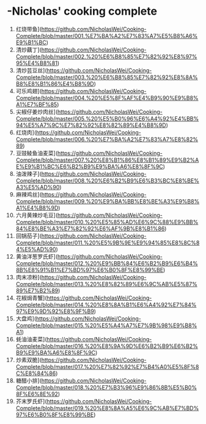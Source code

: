 # -Nicholas' cooking complete
001. 红烧带鱼](https://github.com/NicholasWei/Cooking-Complete/blob/master/001.%E7%BA%A2%E7%83%A7%E5%B8%A6%E9%B1%BC)
002. 清炒藕丁](https://github.com/NicholasWei/Cooking-Complete/blob/master/002.%20%E6%B8%85%E7%82%92%E8%97%95%E4%B8%81)
003. 清炒芸豆丝](https://github.com/NicholasWei/Cooking-Complete/blob/master/003.%20%E6%B8%85%E7%82%92%E8%8A%B8%E8%B1%86%E4%B8%9D)
004. 可乐鸡翅](https://github.com/NicholasWei/Cooking-Complete/blob/master/004.%20%E5%8F%AF%E4%B9%90%E9%B8%A1%E7%BF%85)
005. 尖椒仔姜炒肉丝](https://github.com/NicholasWei/Cooking-Complete/blob/master/005.%20%E5%B0%96%E6%A4%92%E4%BB%94%E5%A7%9C%E7%82%92%E8%82%89%E4%B8%9D)
006. 红烧肉](https://github.com/NicholasWei/Cooking-Complete/blob/master/006.%20%E7%BA%A2%E7%83%A7%E8%82%89)
007. 豆豉鲮鱼油麦菜](https://github.com/NicholasWei/Cooking-Complete/blob/master/007.%20%E8%B1%86%E8%B1%89%E9%B2%AE%E9%B1%BC%E6%B2%B9%E9%BA%A6%E8%8F%9C)
008. 油泼辣子](https://github.com/NicholasWei/Cooking-Complete/blob/master/008.%20%E6%B2%B9%E6%B3%BC%E8%BE%A3%E5%AD%90)
009. 麻辣鸡丝](https://github.com/NicholasWei/Cooking-Complete/blob/master/009.%20%E9%BA%BB%E8%BE%A3%E9%B8%A1%E4%B8%9D)
010. 六月黄辣炒毛豆](https://github.com/NicholasWei/Cooking-Complete/blob/master/010.%20%E5%85%AD%E6%9C%88%E9%BB%84%E8%BE%A3%E7%82%92%E6%AF%9B%E8%B1%86)
011. 回锅茄子](https://github.com/NicholasWei/Cooking-Complete/blob/master/011.%20%E5%9B%9E%E9%94%85%E8%8C%84%E5%AD%90)
012. 黄油洋葱罗氏虾](https://github.com/NicholasWei/Cooking-Complete/blob/master/012.%20%E9%BB%84%E6%B2%B9%E6%B4%8B%E8%91%B1%E7%BD%97%E6%B0%8F%E8%99%BE)
013. 肉末凉粉](https://github.com/NicholasWei/Cooking-Complete/blob/master/013.%20%E8%82%89%E6%9C%AB%E5%87%89%E7%B2%89)
014. 花椒焗青蟹](https://github.com/NicholasWei/Cooking-Complete/blob/master/014.%20%E8%8A%B1%E6%A4%92%E7%84%97%E9%9D%92%E8%9F%B9)
015. 大盘鸡](https://github.com/NicholasWei/Cooking-Complete/blob/master/015.%20%E5%A4%A7%E7%9B%98%E9%B8%A1)
016. 蚝油油麦菜](https://github.com/NicholasWei/Cooking-Complete/blob/master/016.%20%E8%9A%9D%E6%B2%B9%E6%B2%B9%E9%BA%A6%E8%8F%9C)
017. 炒素双脆](https://github.com/NicholasWei/Cooking-Complete/blob/master/017.%20%E7%82%92%E7%B4%A0%E5%8F%8C%E8%84%86)
018. 糖醋小排](https://github.com/NicholasWei/Cooking-Complete/blob/master/018.%20%E7%B3%96%E9%86%8B%E5%B0%8F%E6%8E%92)
019. 芥末罗氏虾](https://github.com/NicholasWei/Cooking-Complete/blob/master/019.%20%E8%8A%A5%E6%9C%AB%E7%BD%97%E6%B0%8F%E8%99%BE)


